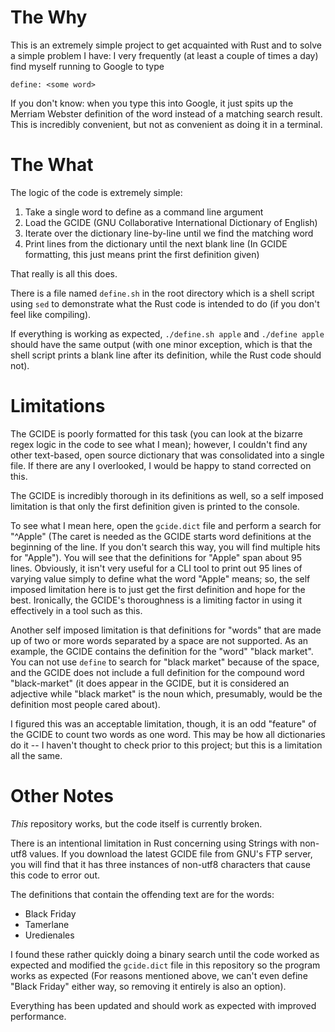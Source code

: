 # The Why
This is an extremely simple project to get acquainted with Rust and to solve a simple problem I have:
I very frequently (at least a couple of times a day) find myself running to Google to type
```
define: <some word>
```

If you don't know: when you type this into Google, it just spits up the Merriam Webster 
definition of the word instead of a matching search result. This is incredibly convenient,
but not as convenient as doing it in a terminal.

# The What
The logic of the code is extremely simple:
1. Take a single word to define as a command line argument
2. Load the GCIDE (GNU Collaborative International Dictionary of English)
3. Iterate over the dictionary line-by-line until we find the matching word
4. Print lines from the dictionary until the next blank line (In GCIDE formatting, this just means print the first definition given)

That really is all this does.

There is a file named `define.sh` in the root directory which is a shell script using `sed`
to demonstrate what the Rust code is intended to do (if you don't feel like compiling).

If everything is working as expected, `./define.sh apple` and `./define apple` should have
the same output (with one minor exception, which is that the shell script prints a blank
line after its definition, while the Rust code should not).

# Limitations
The GCIDE is poorly formatted for this task (you can look at the bizarre regex logic in the
code to see what I mean); however, I couldn't find any other text-based, open source dictionary
that was consolidated into a single file. If there are any I overlooked, I would be happy to
stand corrected on this.

The GCIDE is incredibly thorough in its definitions as well, so a self imposed limitation
is that only the first definition given is printed to the console.

To see what I mean here, open the `gcide.dict` file and perform a search for "^Apple" (The caret
is needed as the GCIDE starts word definitions at the beginning of the line. If you don't search
this way, you will find multiple hits for "Apple"). You will see that the definitions for "Apple"
span about 95 lines. Obviously, it isn't very useful for a CLI tool to print out 95 lines
of varying value simply to define what the word "Apple" means; so, the self imposed limitation
here is to just get the first definition and hope for the best. Ironically, the GCIDE's 
thoroughness is a limiting factor in using it effectively in a tool such as this.

Another self imposed limitation is that definitions for "words" that are made up of two or more
words separated by a space are not supported. As an example, the GCIDE contains the definition
for the "word" "black market". You can not use `define` to search for "black market" because
of the space, and the GCIDE does not include a full definition for the compound word
"black-market" (it does appear in the GCIDE, but it is considered an adjective while "black market"
is the noun which, presumably, would be the definition most people cared about).

I figured this was an acceptable limitation, though, it is an odd "feature" of the GCIDE to
count two words as one word. This may be how all dictionaries do it -- I haven't thought to
check prior to this project; but this is a limitation all the same.

# Other Notes
*This* repository works, but the code itself is currently broken.

There is an intentional limitation in Rust concerning using Strings with
non-utf8 values. If you download the latest GCIDE file from GNU's FTP server, you will find that
it has three instances of non-utf8 characters that cause this code to error out.

The definitions that contain the offending text are for the words:
- Black Friday
- Tamerlane
- Uredienales

I found these rather quickly doing a binary search until the code worked as expected and modified
the `gcide.dict` file in this repository so the program works as expected (For reasons mentioned
above, we can't even define "Black Friday" either way, so removing it entirely is also an option).

Everything has been updated and should work as expected with improved performance.
